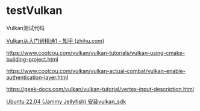 ﻿# testVulkan
Vulkan测试代码



[Vulkan从入门到精通1 - 知乎 (zhihu.com)](https://zhuanlan.zhihu.com/p/430397192)

https://www.coolcou.com/vulkan/vulkan-tutorials/vulkan-using-cmake-building-project.html

https://www.coolcou.com/vulkan/vulkan-actual-combat/vulkan-enable-authentication-layer.html

https://geek-docs.com/vulkan/vulkan-tutorial/vertex-input-description.html

[Ubuntu 22.04 (Jammy Jellyfish) 安装vulkan_sdk](https://vulkan.lunarg.com/doc/sdk/1.3.236.0/linux/getting_started_ubuntu.html)